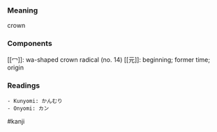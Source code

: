 ### Meaning

crown

### Components

[[冖]]: wa-shaped crown radical (no. 14) [[元]]: beginning; former time; origin

### Readings

```
- Kunyomi: かんむり
- Onyomi: カン
```

#kanji